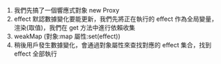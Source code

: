 1. 我們先搞了一個響應式對象 new Proxy
2. effect 默認數據變化要能更新，我們先將正在執行的 effect 作為全局變量，渲染(取值)，我們在 get 方法中進行依賴收集
3. weakMap (對象:map 屬性:set(effect))
4. 稍後用戶發生數據變化，會通過對象屬性來查找對應的 effect 集合，找到 effect 全部執行
